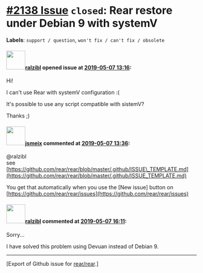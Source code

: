 [\#2138 Issue](https://github.com/rear/rear/issues/2138) `closed`: Rear restore under Debian 9 with systemV
===========================================================================================================

**Labels**: `support / question`, `won't fix / can't fix / obsolete`

#### <img src="https://avatars.githubusercontent.com/u/49482041?v=4" width="50">[ralzibl](https://github.com/ralzibl) opened issue at [2019-05-07 13:16](https://github.com/rear/rear/issues/2138):

Hi!

I can't use Rear with systemV configuration :(

It's possible to use any script compatible with sistemV?

Thanks ;)

#### <img src="https://avatars.githubusercontent.com/u/1788608?u=925fc54e2ce01551392622446ece427f51e2f0ce&v=4" width="50">[jsmeix](https://github.com/jsmeix) commented at [2019-05-07 13:36](https://github.com/rear/rear/issues/2138#issuecomment-490082391):

@ralzibl  
see  
[https://github.com/rear/rear/blob/master/.github/ISSUE\_TEMPLATE.md](https://github.com/rear/rear/blob/master/.github/ISSUE_TEMPLATE.md)

You get that automatically when you use the \[New issue\] button on  
[https://github.com/rear/rear/issues](https://github.com/rear/rear/issues)

#### <img src="https://avatars.githubusercontent.com/u/49482041?v=4" width="50">[ralzibl](https://github.com/ralzibl) commented at [2019-05-07 16:11](https://github.com/rear/rear/issues/2138#issuecomment-490146430):

Sorry...

I have solved this problem using Devuan instead of Debian 9.

------------------------------------------------------------------------

\[Export of Github issue for
[rear/rear](https://github.com/rear/rear).\]
